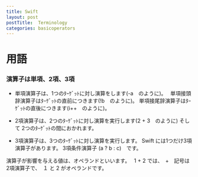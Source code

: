 ```yaml
---
title: Swift
layout: post
postTitle:  Terminology
categories: basicoperators
---
```



用語
==============================

### 演算子は単項、2項、3項

* 単項演算子は、1つのﾀｰｹﾞｯﾄに対し演算をします(-a　のように)。　
単項接頭辞演算子はﾀｰｹﾞｯﾄの直前につきます(!b　のように)。
単項接尾辞演算子はﾀｰｹﾞｯﾄの直後につきます(i++　のように)。

* 2項演算子は、2つのﾀｰｹﾞｯﾄに対し演算を実行します(2 + 3　のように) そして 2つのﾀｰｹﾞｯﾄの間におかれます。

* 3項演算子は、3つのﾀｰｹﾞｯﾄに対し演算を実行します。 
Swift には1つだけ3項演算子があります。
3項条件演算子 (a ? b : c)　です。

演算子が影響を与える値は、オペランドといいます。　
1 + 2 では、　+　記号は　2項演算子で、　１ と 2 がオペランドです。
